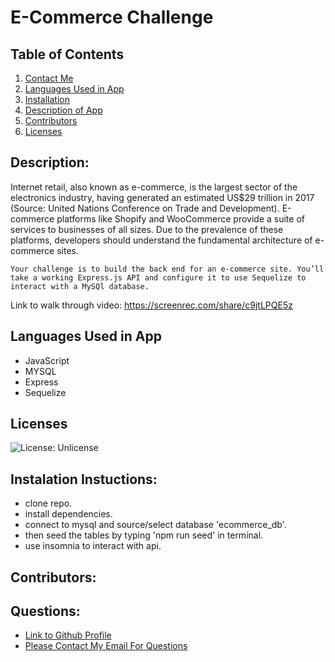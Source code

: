 
  # E-Commerce Challenge
  ## Table of Contents
  1. [Contact Me](#Questions)
  2. [Languages Used in App](#languages)
  3. [Installation](#installation)
  4. [Description of App](#description)
  5. [Contributors](#contributors)
  6. [Licenses](#Licenses)
  ## Description:
  Internet retail, also known as e-commerce, is the largest sector of the electronics industry, having generated an estimated US$29 trillion in 2017 (Source: United      Nations Conference on Trade and Development). E-commerce platforms like Shopify and WooCommerce provide a suite of services to businesses of all sizes. Due to the      prevalence of these platforms, developers should understand the fundamental architecture of e-commerce sites.
    
    Your challenge is to build the back end for an e-commerce site. You’ll take a working Express.js API and configure it to use Sequelize to interact with a MySQl database.
  
  Link to walk through video: https://screenrec.com/share/c9jtLPQE5z
  
  ## Languages Used in App
  - JavaScript
  - MYSQL
  - Express
  - Sequelize
  
  ## Licenses
  ![License: Unlicense](https://img.shields.io/badge/license-Unlicense-blue.svg)
  ## Instalation Instuctions: 
  - clone repo.
  - install dependencies.
  - connect to mysql and source/select database 'ecommerce_db'.
  - then seed the tables by typing 'npm run seed' in terminal.
  - use insomnia to interact with api.
  ## Contributors: 
  
  ## Questions:
  - [Link to Github Profile](github.com/Steffen568)
  - [Please Contact My Email For Questions](sgonzalez568@gmail.com)
